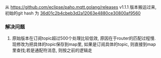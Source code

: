 从 https://github.com/eclipse/paho.mqtt.golang/releases v1.1.1 版本搬运过来,
初始的git hash 为 [36d01c2b4cbeb3d2a12063e4880ce30800af9560](https://github.com/eclipse/paho.mqtt.golang/commit/36d01c2b4cbeb3d2a12063e4880ce30800af9560)

### 解决问题

1. 原始版本在订阅topic超过500个处理比较低效, 原因在于router的匹配过程慢. 现修改为把具体的topic保存到map里, 如果是订阅具体的topic, 则直接到map里查找;若是通配符消息, 则按之前的逻辑走

